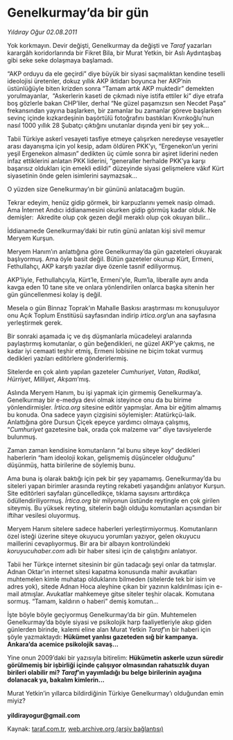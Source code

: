 # Genelkurmay’da bir gün

*Yıldıray Oğur 02.08.2011*

<div class="yazi"><p>Yok korkmayın. Devir değişti, Genelkurmay da değişti ve <i>Taraf</i> yazarları karargâh koridorlarında bir Fikret Bila, bir Murat Yetkin, bir Aslı Aydıntaşbaş gibi seke seke dolaşmaya başlamadı. </p>
<p>“AKP orduyu da ele geçirdi” diye büyük bir siyasi saçmalıktan kendine teselli ideolojisi üretenler, dokuz yıllık AKP iktidarı boyunca her AKP’nin üstünlüğüyle biten krizden sonra “Tamam artık AKP muktedir” demekten yorulmayanlar,  “Askerlerin kaseti de çıkmadı niye istifa ettiler ki” diye etrafa boş gözlerle bakan CHP’liler, derhal “Ne güzel paşamızsın sen Necdet Paşa” frekansından yayına başlarken, bir zamanlar bu zamanlar göreve başlarken sevinç içinde kızkardeşinin başörtülü fotoğrafını bastıkları Kıvrıkoğlu’nun nasıl 1000 yıllık 28 Şubatçı çıktığını unutanlar dışında yeni bir şey yok...</p>
<p>Tabii Türkiye askerî vesayeti tasfiye etmeye çalışırken neredeyse vesayetler arası dayanışma için yol kesip, adam öldüren PKK’yı, “Ergenekon’un yerini yeşil Ergenekon almasın” dedikten üç cümle sonra bir aşiret liderini neden infaz ettiklerini anlatan PKK liderini, “generaller herhalde PKK’ya karşı başarısız oldukları için emekli edildi” düzeyinde siyasi gelişmelere vâkıf Kürt siyasetinin önde gelen isimlerini saymazsak...</p>
<p>O yüzden size Genelkurmay’ın bir gününü anlatacağım bugün.</p>
<p>Tekrar edeyim, henüz gidip görmek, bir karpuzlarını yemek nasip olmadı. Ama İnternet Andıcı iddianamesini okurken gidip görmüş kadar olduk. Ne demişler:  Akredite olup çok gezen değil meraklı olup çok okuyan bilir...</p>
<p>İddianamede Genelkurmay’daki bir rutin günü anlatan kişi sivil memur Meryem Kurşun.</p>
<p>Meryem Hanım’ın anlattığına göre Genelkurmay’da gün gazeteleri okuyarak başlıyormuş. Ama öyle basit değil. Bütün gazeteler okunup Kürt, Ermeni, Fethullahçı, AKP karşıtı yazılar diye özenle tasnif ediliyormuş.</p>
<p>AKP’liyle, Fethullahçıyla, Kürt’le, Ermeni’yle, Rum’la, liberalle aynı anda kavga eden 10 tane site ve onlara yönlendirilen onlarca başka sitenin her gün güncellenmesi kolay iş değil.</p>
<p>Mesela o gün Binnaz Toprak’ın Mahalle Baskısı araştırması mı konuşuluyor onu Açık Toplum Enstitüsü sayfasından indirip <i>irtica.org</i>’un ana sayfasına yerleştirmek gerek.</p>
<p>Bir sonraki aşamada iç ve dış düşmanlarla mücadeleyi aralarında paylaştırmış komutanlar, o gün beğendikleri, ne güzel AKP’ye çakmış, ne kadar iyi cemaati teşhir etmiş, Ermeni lobisine ne biçim tokat vurmuş dedikleri yazıları editörlere gönderirlermiş.</p>
<p>Sitelerde en çok alıntı yapılan gazeteler <i>Cumhuriyet</i>, <i>Vatan</i>, <i>Radikal</i>, <i>Hürriyet</i>, <i>Milliyet</i>, <i>Akşam</i>’mış.</p>
<p>Aslında Meryem Hanım, bu işi yapmak için girmemiş Genelkurmay’a. Genelkurmay bir e-medya devi olmak isteyince onu da bu birime yönlendirmişler. <i>İrtica.org</i> sitesine editör yapmışlar. Ama bir eğitim almamış bu konuda. Ona sadece yayın çizgisini söylemişler: Atatürkçü-laik. Anlattığına göre Dursun Çiçek epeyce yardımcı olmaya çalışmış, “<i>Cumhuriyet</i> gazetesine bak, orada çok malzeme var” diye tavsiyelerde bulunmuş.</p>
<p>Zaman zaman kendisine komutanların “al bunu siteye koy” dedikleri haberlerin “ham ideoloji kokan, gelişmemiş düşünceler olduğunu” düşünmüş, hatta birilerine de söylemiş bunu.</p>
<p>Ama buna iş olarak baktığı için pek bir şey yapamamış. Genelkurmay’da bu siteleri yapan birimler arasında reyting rekabeti yaşandığını anlatıyor Kurşun. Site editörleri sayfaları güncelledikçe, tıklama sayısını arttırdıkça ödüllendiriliyormuş. <i>İrtica.org</i> bir milyonun üstünde reytingle en çok girilen siteymiş. Bu yüksek reyting, sitelerin bağlı olduğu komutanları açısından bir iftihar vesilesi oluyormuş.</p>
<p>Meryem Hanım sitelere sadece haberleri yerleştirmiyormuş. Komutanların özel isteği üzerine siteye okuyucu yorumları yazıyor, gelen okuyucu maillerini cevaplıyormuş. Bir ara bir albayın kontrolündeki <i>koruyucuhaber.com</i> adlı bir haber sitesi için de çalıştığını anlatıyor.</p>
<p>Tabii her Türkçe internet sitesinin bir gün tadacağı şeyi onlar da tatmışlar. Adnan Oktar’ın internet sitesi kapatma konusunda mahir avukatları muhtemelen kimle muhatap olduklarını bilmeden (sitelerde tek bir isim ve adres yok), sitede Adnan Hoca aleyhine çıkan bir yazının kaldırılması için e-mail atmışlar. Avukatlar mahkemeye gitse siteler teşhir olacak. Komutana sormuş. “Tamam, kaldırın o haberi” demiş komutan...</p>
<p>İşte böyle böyle geçiyormuş Genelkurmay’da bir gün. Muhtemelen Genelkurmay’da böyle siyasi ve psikolojik harp faaliyetleriyle akıp giden günlerden birinde, kalemi eline alan Murat Yetkin <i>Taraf</i>’ın bir haberi için şöyle yazmaktaydı: <b>Hükümet yanlısı gazeteden sığ bir kampanya. Ankara’da</b> <strong>acemice psikolojik savaş...</strong></p>
<p>Yine onun 2009’daki bir yazısıyla bitirelim: <b>Hükümetin askerle uzun süredir görülmemiş bir işbirliği içinde çalışıyor olmasından rahatsızlık duyan birileri olabilir mi? <i>Taraf</i>’ın yayımladığı bu belge birilerinin ayağına dolanacak ya, bakalım kimlerin...</b></p>
<p>Murat Yetkin’in yıllarca bildirdiğinin Türkiye Genelkurmay’ı olduğundan emin miyiz?<br/><br/><b>yildirayogur@gmail.com</b></p>
</div>

Kaynak: [taraf.com.tr](http://www.taraf.com.tr/yildiray-ogur/makale-genelkurmay-da-bir-gun.htm), [web.archive.org (arşiv bağlantısı)](http://web.archive.org/web/20130709211450/http://www.taraf.com.tr/yildiray-ogur/makale-genelkurmay-da-bir-gun.htm)
